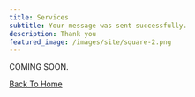 ```yaml
---
title: Services
subtitle: Your message was sent successfully.
description: Thank you
featured_image: /images/site/square-2.png
---
```


COMING SOON.

<a href="/" class="button button--large">Back To Home</a>